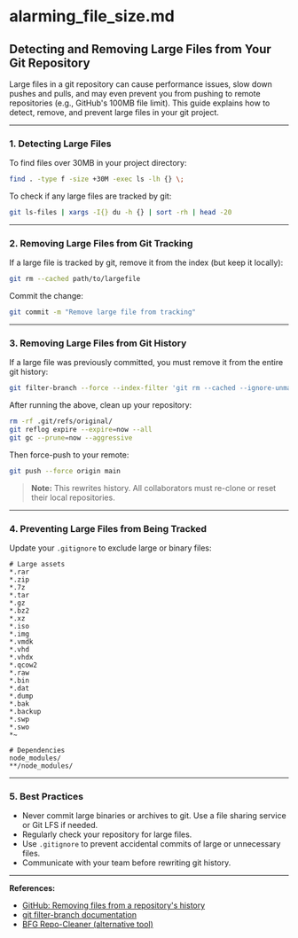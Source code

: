 # alarming_file_size.md

## Detecting and Removing Large Files from Your Git Repository

Large files in a git repository can cause performance issues, slow down pushes and pulls, and may even prevent you from pushing to remote repositories (e.g., GitHub's 100MB file limit). This guide explains how to detect, remove, and prevent large files in your git project.

---

### 1. Detecting Large Files

To find files over 30MB in your project directory:

```bash
find . -type f -size +30M -exec ls -lh {} \;
```

To check if any large files are tracked by git:

```bash
git ls-files | xargs -I{} du -h {} | sort -rh | head -20
```

---

### 2. Removing Large Files from Git Tracking

If a large file is tracked by git, remove it from the index (but keep it locally):

```bash
git rm --cached path/to/largefile
```

Commit the change:

```bash
git commit -m "Remove large file from tracking"
```

---

### 3. Removing Large Files from Git History

If a large file was previously committed, you must remove it from the entire git history:

```bash
git filter-branch --force --index-filter 'git rm --cached --ignore-unmatch path/to/largefile' --prune-empty --tag-name-filter cat -- --all
```

After running the above, clean up your repository:

```bash
rm -rf .git/refs/original/
git reflog expire --expire=now --all
git gc --prune=now --aggressive
```

Then force-push to your remote:

```bash
git push --force origin main
```

> **Note:** This rewrites history. All collaborators must re-clone or reset their local repositories.

---

### 4. Preventing Large Files from Being Tracked

Update your `.gitignore` to exclude large or binary files:

```gitignore
# Large assets
*.rar
*.zip
*.7z
*.tar
*.gz
*.bz2
*.xz
*.iso
*.img
*.vmdk
*.vhd
*.vhdx
*.qcow2
*.raw
*.bin
*.dat
*.dump
*.bak
*.backup
*.swp
*.swo
*~

# Dependencies
node_modules/
**/node_modules/
```

---

### 5. Best Practices

- Never commit large binaries or archives to git. Use a file sharing service or Git LFS if needed.
- Regularly check your repository for large files.
- Use `.gitignore` to prevent accidental commits of large or unnecessary files.
- Communicate with your team before rewriting git history.

---

**References:**
- [GitHub: Removing files from a repository's history](https://docs.github.com/en/github/authenticating-to-github/removing-sensitive-data-from-a-repository)
- [git filter-branch documentation](https://git-scm.com/docs/git-filter-branch)
- [BFG Repo-Cleaner (alternative tool)](https://rtyley.github.io/bfg-repo-cleaner/) 